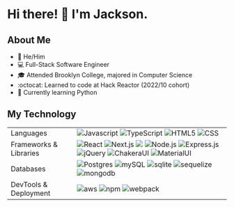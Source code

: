 # Hi there! 👋 I'm Jackson.

## About Me

- :man:  He/Him
- :computer:  Full-Stack Software Engineer
- :mortar_board:  Attended Brooklyn College, majored in Computer Science
- :octocat:  Learned to code at Hack Reactor (2022/10 cohort)
- 🌱  Currently learning Python

## My Technology
<table>
  <tr>
      <td>Languages</td>
      <td><img alt="Javascript" src="https://img.shields.io/badge/JavaScript-323330?style=for-the-badge&logo=javascript&logoColor=F7DF1E" /> <img alt="TypeScript" src="https://img.shields.io/badge/TypeScript-007ACC?style=for-the-badge&logo=typescript&logoColor=white" /> <img alt="HTML5" src="https://img.shields.io/badge/HTML5-E34F26?style=for-the-badge&logo=html5&logoColor=white" /> <img alt="CSS" src="https://img.shields.io/badge/CSS3-1572B6?style=for-the-badge&logo=css3&logoColor=white" /></td>
  </tr>
  <tr>
      <td>Frameworks & Libraries</td>
      <td><img alt="React" src="https://img.shields.io/badge/React-20232A?style=for-the-badge&logo=react&logoColor=61DAFB" /> <img alt="Next.js" src="https://img.shields.io/badge/next.js-000000?style=for-the-badge&logo=nextdotjs&logoColor=white" /> <img alt"React  Router" src="https://img.shields.io/badge/React_Router-CA4245?style=for-the-badge&logo=react-router&logoColor=white" /> <img alt="Node.js" src="https://img.shields.io/badge/Node.js-43853D?style=for-the-badge&logo=node.js&logoColor=white" /> <img alt="Express.js" src="https://img.shields.io/badge/Express.js-404D59?style=for-the-badge" /> <img alt="jQuery" src="https://img.shields.io/badge/jQuery-0769AD?style=for-the-badge&logo=jquery&logoColor=white" /> <img alt="ChakeraUI" src="https://img.shields.io/badge/Chakra--UI-319795?style=for-the-badge&logo=chakra-ui&logoColor=white" /> <img alt="MaterialUI" src="https://img.shields.io/badge/Material%20UI-007FFF?style=for-the-badge&logo=mui&logoColor=white" /></td>
  </tr>
  <tr>
      <td>Databases</td>
      <td><img alt="Postgres" src="https://img.shields.io/badge/PostgreSQL-316192?style=for-the-badge&logo=postgresql&logoColor=white" /> <img alt="mySQL" src="https://img.shields.io/badge/MySQL-00000F?style=for-the-badge&logo=mysql&logoColor=white" /> <img alt="sqlite" src="https://img.shields.io/badge/SQLite-07405E?style=for-the-badge&logo=sqlite&logoColor=white" /> <img alt="sequelize" src="https://img.shields.io/badge/sequelize-323330?style=for-the-badge&logo=sequelize&logoColor=blue" /> <img alt="mongodb" src="https://img.shields.io/badge/MongoDB-4EA94B?style=for-the-badge&logo=mongodb&logoColor=white" /> </td>
  </tr>
   <tr>
      <td>DevTools & Deployment</td>
      <td><img alt="aws" src="https://img.shields.io/badge/Amazon_AWS-232F3E?style=for-the-badge&logo=amazon-aws&logoColor=white" /> <img alt="npm" src="https://img.shields.io/badge/npm-CB3837?style=for-the-badge&logo=npm&logoColor=white" /> <img alt="webpack" src="https://img.shields.io/badge/Webpack-8DD6F9?style=for-the-badge&logo=Webpack&logoColor=white" /> </td>
  </tr>
</table>
